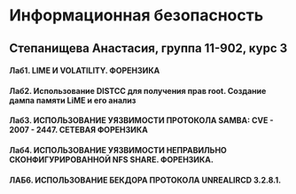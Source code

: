 # Информационная безопасность
## Степанищева Анастасия, группа 11-902, курс 3
#### Лаб1. LIME И VOLATILITY. ФОРЕНЗИКА
#### Лаб2. Использование DISTCC для получения прав root. Создание дампа памяти LiME и его анализ
#### Лаб3. ИСПОЛЬЗОВАНИЕ УЯЗВИМОСТИ ПРОТОКОЛА SAMBA: CVE - 2007 - 2447. СЕТЕВАЯ ФОРЕНЗИКА
#### Лаб4. ИСПОЛЬЗОВАНИЕ УЯЗВИМОСТИ НЕПРАВИЛЬНО СКОНФИГУРИРОВАННОЙ NFS SHARE. ФОРЕНЗИКА.
#### ЛАБ6. ИСПОЛЬЗОВАНИЕ БЕКДОРА ПРОТОКОЛА UNREALIRCD 3.2.8.1.
